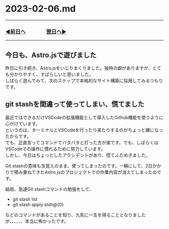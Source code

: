 # 2023-02-06.md
---
### [◀️前日へ](https://github.com/yuasys/chatty-journal/blob/main/2023/02/2023-02-05.md)&emsp;&emsp;&emsp;&emsp;[翌日へ▶️](https://github.com/yuasys/chatty-journal/blob/main/2023/02/2023-02-07.md)

---

## 今日も、Astro.jsで遊びました

昨日に引き続き、Astro.jsをいじりまくりました。独特の癖がありますが、とても分かりやすく、すばらしいと思いました。  
しばらく遊んでみて、次のステップで本格的なサイト構築に採用してみるつもりです。

## git stashを間違って使ってしまい、慌てました

最近ではできるだけVSCodeの拡張機能として導入したGithub機能を使うように心がけています。  
というのは、ターミナルとVSCodeを行ったり来たりするのがちょっと嫌になったからです。  
でも、正直言ってコマンドでパタパタと打った方が楽です。でも、しばらくはVSCodeでの操作に慣れるために努力しています。  
しかし、今日はちょっとしたアクシデントがあり、慌てふためきました。  

Git stashの意味も生覚えのまま、使ってしまったのです。一瞬にして、2日かかりで積み重ねてきたAstro.jsのプロジェクトでの作業内容が消えてしまったのです。

結局、急遽Git stashコマンドの勉強をして、  
- git stash list
- git stash apply stsh@{0}
  
などのコマンドがあることを知り、九死に一生を得ることとなりましたが、、、、、、本当に怖かったです。
